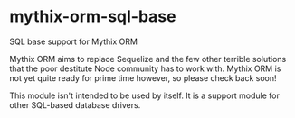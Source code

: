 # mythix-orm-sql-base

SQL base support for Mythix ORM

Mythix ORM aims to replace Sequelize and the few other terrible solutions that the poor destitute Node community has to work with. Mythix ORM is not yet quite ready for prime time however, so please check back soon!

This module isn't intended to be used by itself. It is a support module for other SQL-based database drivers.

